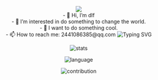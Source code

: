 <div align="center">
  <img src="https://media.tenor.com/DgwnlOgC7jcAAAAM/twerk-cat-dae-cat.gif"/>
  
  <br/>
- 👋 Hi, I’m dlf
    <br/>
- 👀 I’m interested in do something to change the world.
    <br/>
- 👻 I want to do something cool.
    <br/>
- 📫 How to reach me: 2441086385@qq.com
  
  <img src="https://readme-typing-svg.demolab.com?font=Fira+Code&pause=1000&width=235&lines=Hello+World!!" alt="Typing SVG" />

  ![stats](https://github-readme-stats.vercel.app/api?username=hddlf&theme=dark&show_icons=true)
  
  ![language](https://github-readme-stats.vercel.app/api/top-langs/?username=hddlf&layout=compact&hide=html&theme=dark)
  
  ![contribution](https://github-readme-streak-stats.herokuapp.com/?user=hddlf&theme=highcontrast)
</div>

